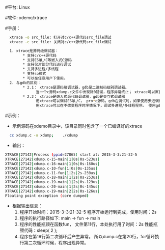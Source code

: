 #平台:  Linux

#软件:  xdemo/xtrace

#手册：
```sh
  xtrace -o src_file: 打开对c/c++源代码src_file调试
  xtrace -c src_file: 关闭对c/c++源代码src_file调试
```
```sh 
  1. xtrace是源码级调试器：
        * 支持c/c++源代码
        * 支持ESQL/C等嵌入式C源码
        * 支持仅对部分代码进行调试
        * 支持多进程/多线程
        * 支持so模式
        * 可以在任意用户下使用。
  2. 与gdb的区别：
        * 2.1： xtrace是源码级调试器，gdb是二进制码级别调试器。
              当一个c源码xdump.c文件中出现除0错误，程序异常终止； xtrace可以直接定位引起该异常的源代码位置，包括源代码文件名，函数名，在源哪一行，如果是在循环中，能够确定是第几次循环引起该异常。gdb则需要bt指令后，再具体分析。
        * 2.2： xtrace是嵌入式源代码调试器，gdb是交互式调试器
              用xtrace可以调试ESQL/C， pro*c源码，gdb在调试时，如果使用步进调试，遇到EXEC SQL...语句， 会卡住。
              用xtrace可以在不改变程序时序情况下，调试多进程/多线程程序。 使用gdb，在attach到进程过程中，由于操作的延时，则可能改变进程的时序，导致影响结果的准确性。
```                

#示例：
  * 示例源码在xdemo目录中，该目录同时包含了一个已编译好的xtrace
```sh    
  cc xdump.c -o xdump;    ./xdump
```    
  * 输出：
```sh
XTRACE|27142|Process (ppid=27065) start at: 2015-3-3:21-32-5
XTRACE|27142|xdump.c-15-main|1|0s|0s-523us|
XTRACE|27142|xdump.c-16-main|1|0s|0s-160us|
XTRACE|27142|xdump.c-10-fun|1|0s|0s-135us|
XTRACE|27142|xdump.c-11-fun|1|2s|2s-230us|
XTRACE|27142|xdump.c-18-main|1|2s|0s-253us|
XTRACE|27142|xdump.c-19-main|1|2s|0s-129us|
XTRACE|27142|xdump.c-20-main|1|2s|0s-145us|
XTRACE|27142|xdump.c-19-main|2|2s|0s-126us|
Floating point exception (core dumped)
```
  * 根据输出信息：
    1. 程序开始时间：2015-3-3:21-32-5
          程序开始运行到完成，使用时间：2s
    2. 程序的执行路径如下:
          main ->  fun  ->  main
    3. 程序的性能瓶颈在函数fun， 文件第11行，本处执行用了时间：2s
          性能瓶颈代码：sleep( 2 );
    4. 程序在第19行第二次循环后产生异常。
          所以dump.c在第20行，for循环执行第二次循环时候，程序出现异常。
